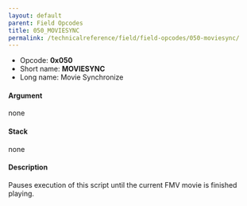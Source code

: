```yaml
---
layout: default
parent: Field Opcodes
title: 050_MOVIESYNC
permalink: /technicalreference/field/field-opcodes/050-moviesync/
---
```


-   Opcode: **0x050**
-   Short name: **MOVIESYNC**
-   Long name: Movie Synchronize

#### Argument

none

#### Stack

none

#### Description

Pauses execution of this script until the current FMV movie is finished playing.
